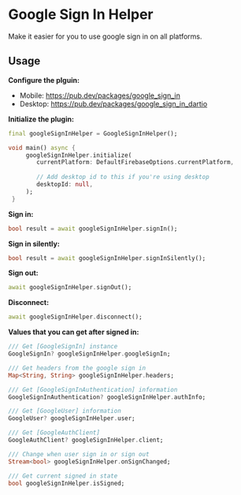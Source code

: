 # Google Sign In Helper

Make it easier for you to use google sign in on all platforms.

## Usage

**Configure the plguin:**

- Mobile: https://pub.dev/packages/google_sign_in
- Desktop: https://pub.dev/packages/google_sign_in_dartio

**Initialize the plugin:**

``` dart
final googleSignInHelper = GoogleSignInHelper();

void main() async {
     googleSignInHelper.initialize(
        currentPlatform: DefaultFirebaseOptions.currentPlatform,
        
        // Add desktop id to this if you're using desktop
        desktopId: null,
     );
 }
```

**Sign in:**

``` dart
bool result = await googleSignInHelper.signIn();
```

**Sign in silently:**

``` dart
bool result = await googleSignInHelper.signInSilently();
```

**Sign out:**

``` dart
await googleSignInHelper.signOut();
```

**Disconnect:**

``` dart
await googleSignInHelper.disconnect();
```

**Values that you can get after signed in:**

``` dart
/// Get [GoogleSignIn] instance
GoogleSignIn? googleSignInHelper.googleSignIn;

/// Get headers from the google sign in
Map<String, String> googleSignInHelper.headers;

/// Get [GoogleSignInAuthentication] information
GoogleSignInAuthentication? googleSignInHelper.authInfo;

/// Get [GoogleUser] information
GoogleUser? googleSignInHelper.user;

/// Get [GoogleAuthClient]
GoogleAuthClient? googleSignInHelper.client;

/// Change when user sign in or sign out
Stream<bool> googleSignInHelper.onSignChanged;

/// Get current signed in state
bool googleSignInHelper.isSigned;
```
